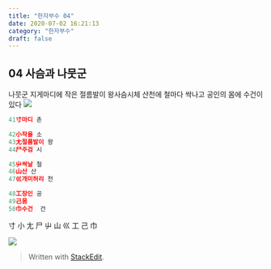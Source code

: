 ```yaml
---
title: "한자부수 04"
date: 2020-07-02 16:21:13
category: "한자부수"
draft: false
---
```

## 04 사슴과 나뭇군 
나뭇군 지게마디에  작은 절름발이 왕사슴시체
산천에 철마다 싹나고
공인의 몸에 수건이 있다
![](https://i.ibb.co/pxwnYgs/image.png)
```js
41寸마디 촌

42小작을 소
43尢절름발이 왕
44尸주검 시

45屮싹날 철
46山산 산
47巛개미허리 천

48工장인 공
49己몸 
50巾수건  건
```
寸 小 尢 尸 屮 山 巛 工 己 巾

![](https://i.ibb.co/2SyQpjR/2020-07-03-2-38-13.png)
> Written with [StackEdit](https://stackedit.io/).
<!--stackedit_data:
eyJoaXN0b3J5IjpbNzE4NTg3ODQ3LDExNDY4MjExOTgsLTU2Mj
Y5ODc0N119
-->